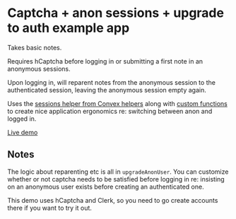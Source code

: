 # Captcha + anon sessions + upgrade to auth example app

Takes basic notes.

Requires hCaptcha before logging in or submitting a first
note in an anonymous sessions.

Upon logging in, will reparent notes from the anonymous
session to the authenticated session, leaving the anonymous
session empty again.

Uses the [sessions helper from Convex helpers](https://github.com/get-convex/convex-helpers/blob/main/packages/convex-helpers/README.md#session-tracking-via-client-side-sessionid-storage)
along with [custom functions](https://github.com/get-convex/convex-helpers/blob/main/packages/convex-helpers/README.md#custom-functions) to create nice application ergonomics re: switching between anon and logged in.

[Live demo](https://anon-notes.vercel.app)

## Notes

The logic about reparenting etc is all in `upgradeAnonUser`. You can
customize whether or not captcha needs to be satisfied before logging
in re: insisting on an anonymous user exists before creating an
authenticated one.

This demo uses hCaptcha and Clerk, so you need to go create accounts
there if you want to try it out.
